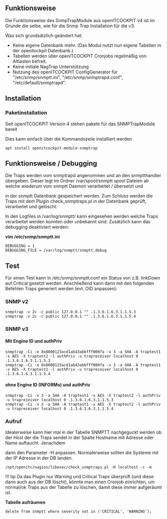 ## Funktionsweise

Die Funktionsweise des SnmpTrapModule aus openITCOCKPIT v4 ist im Grunde die selbe, wie für die Snmp Trap Installation für die v3.

Was sich grundsätzlich geändert hat:

-   Keine eigene Datenbank mehr. (Das Modul nutzt nun eigene Tabellen in der openitockpit Datenbank.)
-   Tabellen werden über openITCOCKPIT Cronjobs regelmäßig von Altlasten befreit.
-   Keine initiale NagTrap Unterstützung
-   Nutzung des openITCOCKPIT ConfigGenerator für "/etc/snmp/snmptt.ini", "/etc/snmp/snmptrapd.conf", "/etc/default/snmptrapd".

## Installation

### Paketinstallation

Seit openITCOCKPIT Version 4 stehen pakete für das SNMPTrapModule bereit

Dies kann einfach über die Kommandozeile installiert werden

```plaintext
apt install openitcockpit-module-snmptrap
```

## Funktionsweise / Debugging

Die Traps werden vom snmptrapd angenommen und an den snmptthandler übergeben. Dieser legt im Ordner /var/spool/snmptt spool Dateien ab welche wiederum vom snmptt Daemon verarbeitet / übersetzt und

in der snmptt Datenbank gespeichert werden. Zum Schluss werden die Traps mit dem Plugin check\_snmptraps.pl in der Datenbank geprüft, verarbeitet und gelöscht.

In den Logfiles in /var/log/snmptt/ kann eingesehen werden welche Traps verarbeitet werden konnten oder unbekannt sind. Zusätzlich kann das debugging deaktiviert werden:

**vim /etc/snmp/snmptt.ini**

```plaintext
DEBUGGING = 1
DEBUGGING_FILE = /var/log/snmptt/snmptt.debug
```

## Test

Für einen Test kann in /etc/snmp/snmptt.conf ein Status von z.B. linkDown auf Critical gesetzt werden. Anschließend kann dann mit den folgenden Befehlen Traps generiert werden (evt. OID anpassen):

### SNMP v2

```plaintext
snmptrap -v 2c -c public 127.0.0.1 "" .1.3.6.1.6.3.1.1.5.3
snmptrap -v 2c -c public 127.0.0.1 "" .1.3.6.1.6.3.1.1.5.4
```

### SNMP v3

#### Mit Engine ID und authPriv

```plaintext
snmptrap -Ci -e 0x8000123acd1ab43abbfff000fa -v 3 -a SHA -A traptest1 -x AES -X traptest2 -l authPriv -u trapreceiver localhost 0 .1.3.6.1.6.3.1.1.5.3
snmptrap -Ci -e 0x8000123acd1ab43abbfff000fa -v 3 -a SHA -A traptest1 -x AES -X traptest2 -l authPriv -u trapreceiver localhost 0 .1.3.6.1.6.3.1.1.5.4
```

#### ohne Engine ID (INFORMs) und authPriv

```plaintext
snmptrap -Ci -v 3 -a SHA -A traptest1 -x AES -X traptest2 -l authPriv -u trapreceiver localhost 0 .1.3.6.1.6.3.1.1.5.3
snmptrap -Ci -v 3 -a SHA -A traptest1 -x AES -X traptest2 -l authPriv -u trapreceiver localhost 0 .1.3.6.1.6.3.1.1.5.4
```

### Aufruf

Idealerweise kann hier mal in der Tabelle SNMPTT nachgeguckt werden ob der Host der die Traps sendet in der Spalte Hostname mit Adresse oder Name auftaucht. Jenachdem

dann den Parameter -H anpassen. Normalerweise sollten die Systeme mit der IP Adresse in der DB landen.

```plaintext
/opt/openitc/nagios/libexec/check_snmptraps.pl -H localhost -c -m
```

!!! tip
    Da das Plugin nur Warning und Critical Traps überprüft (und diese dann auch aus der DB löscht), könnte man einen Cronjob einrichten, um normal/ok Traps aus der Tabelle zu löschen, damit diese immer aufgeräumt ist.


**Tabelle aufräumen**

```plaintext
delete from snmptt where severity not in ('CRITICAL', 'WARNING');
```